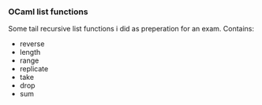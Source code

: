 ### OCaml list functions

Some tail recursive list functions i did as preperation for an exam.
Contains:

* reverse
* length
* range
* replicate
* take
* drop
* sum
